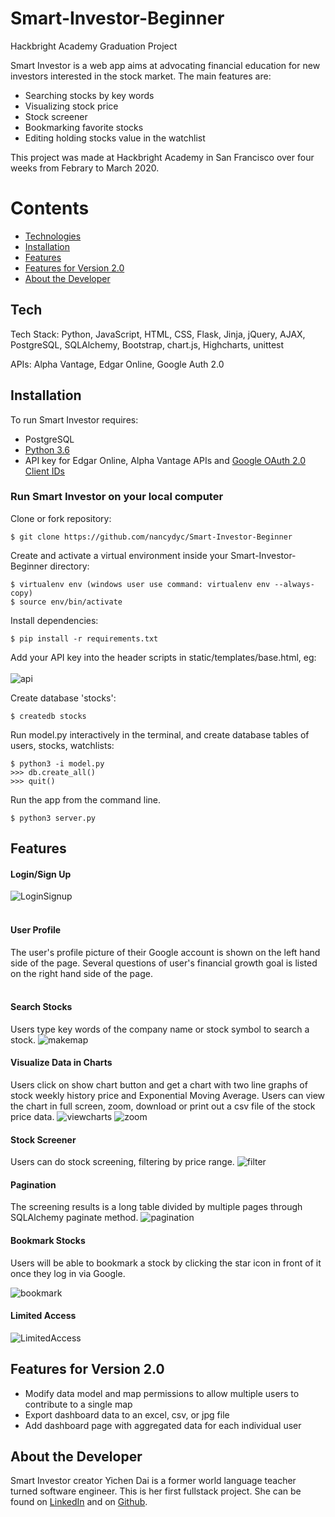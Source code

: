 # Smart-Investor-Beginner
Hackbright Academy Graduation Project

Smart Investor is a web app aims at advocating financial education for new investors interested in the stock market. The main features are:

  - Searching stocks by key words
  - Visualizing stock price
  - Stock screener
  - Bookmarking favorite stocks
  - Editing holding stocks value in the watchlist
 
This project was made at Hackbright Academy in San Francisco over four weeks from Febrary to March 2020.


# Contents

 * [Technologies](#tech)
 * [Installation](#install)
 * [Features](#features)
 * [Features for Version 2.0](#futureft)
 * [About the Developer](#aboutme)
 
 
## <a name="tech"></a>Tech

Tech Stack: Python, JavaScript, HTML, CSS, Flask, Jinja, jQuery, AJAX, PostgreSQL, SQLAlchemy, Bootstrap, chart.js, Highcharts, unittest

APIs: Alpha Vantage, Edgar Online, Google Auth 2.0


## <a name="install"></a>Installation

To run Smart Investor requires:

- PostgreSQL
- [Python 3.6](https://www.python.org/downloads/release/python-360/)
- API key for Edgar Online, Alpha Vantage APIs and [Google OAuth 2.0 Client IDs](https://console.developers.google.com/)

### Run Smart Investor on your local computer

Clone or fork repository:
```
$ git clone https://github.com/nancydyc/Smart-Investor-Beginner
```
Create and activate a virtual environment inside your Smart-Investor-Beginner directory:
```
$ virtualenv env (windows user use command: virtualenv env --always-copy)
$ source env/bin/activate
```
Install dependencies:
```
$ pip install -r requirements.txt
```
Add your API key into the header scripts in static/templates/base.html, eg:
<br><br>
![api](https://raw.githubusercontent.com/teganbroderick/Travelmaps/master/static/img/YOUR_API_KEY.png)

Create database 'stocks':
```
$ createdb stocks
```
Run model.py interactively in the terminal, and create database tables of users, stocks, watchlists:
```
$ python3 -i model.py
>>> db.create_all()
>>> quit()
```
Run the app from the command line.
```
$ python3 server.py
```


## <a name="features"></a>Features

#### Login/Sign Up <br>

![LoginSignup](https://media.giphy.com/media/Uqw7dksoH56H2nzirV/giphy.gif)
<br><br>


#### User Profile <br>

The user's profile picture of their Google account is shown on the left hand side of the page. Several questions of user's financial growth goal is listed on the right hand side of the page. 
<br><br>


#### Search Stocks <br>

Users type key words of the company name or stock symbol to search a stock.
![makemap](https://media.giphy.com/media/m9k3yceW91vTGeWH8x/giphy.gif)

#### Visualize Data in Charts

Users click on show chart button and get a chart with two line graphs of stock weekly history price and Exponential Moving Average. Users can view the chart in full screen, zoom, download or print out a csv file of the stock price data.
![viewcharts](https://media.giphy.com/media/MZcg09vK7ddU7NDdwD/giphy.gif)
![zoom](https://media.giphy.com/media/fWwmpUZI56jII72xkf/giphy.gif)
<br>

#### Stock Screener

Users can do stock screening, filtering by price range.
![filter](https://media.giphy.com/media/MAuUCnPmRjqLzYiBnO/giphy.gif)
<br>

#### Pagination

The screening results is a long table divided by multiple pages through SQLAlchemy paginate method.
![pagination](https://media.giphy.com/media/UW8iYgB8zMJif8krNa/giphy.gif)
<br>

#### Bookmark Stocks

Users will be able to bookmark a stock by clicking the star icon in front of it once they log in via Google. <br>

![bookmark](https://media.giphy.com/media/lqpulwxEcOFU9OKqQo/giphy.gif)

#### Limited Access
![LimitedAccess](https://media.giphy.com/media/L40SJYXU2wwbv75XTx/giphy.gif)
<br>

## <a name="futureft"></a>Features for Version 2.0

* Modify data model and map permissions to allow multiple users to contribute to a single map
* Export dashboard data to an excel, csv, or jpg file
* Add dashboard page with aggregated data for each individual user

## <a name="aboutme"></a>About the Developer

Smart Investor creator Yichen Dai is a former world language teacher turned software engineer. This is her first fullstack project. She can be found on [LinkedIn](https://www.linkedin.com/in/yichen-dai-20557a195/) and on [Github](https://github.com/nancydyc).





















